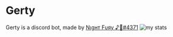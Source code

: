 # Gerty
Gerty is a discord bot, made by [Nιgнт Fυяу ♪🤍#4371](https://discord.com/users/770646750804312105)
![my stats](https://github-readme-stats.vercel.app/api?username=NgtFury)
